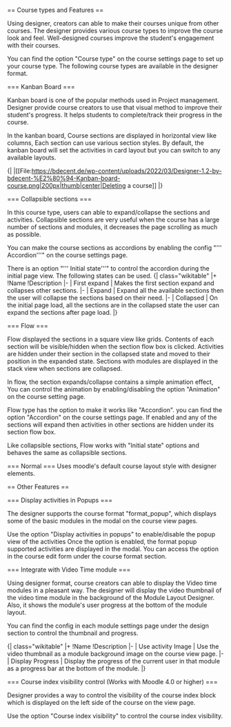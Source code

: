 == Course types and Features ==

Using designer, creators can able to make their courses unique from other courses. The designer provides various course types to improve the course look and feel. Well-designed courses improve the student's engagement with their courses.

You can find the option "Course type" on the course settings page to set up your course type. The following course types are available in the designer format.

=== Kanban Board ===

Kanban board is one of the popular methods used in Project management. Designer provide course creators to use that visual method to improve their student's progress. It helps students to complete/track their progress in the course.

In the kanban board, Course sections are displayed in horizontal view like columns, Each section can use various section styles. By default, the kanban board will set the activities in card layout but you can switch to any available layouts.

{|
|[[File:https://bdecent.de/wp-content/uploads/2022/03/Designer-1.2-by-bdecent-%E2%80%94-Kanban-board-course.png|200px|thumb|center|Deleting a course]]
|}

=== Collapsible sections ===

In this course type, users can able to expand/collapse the sections and activities. Collapsible sections are very useful when the course has a large number of sections and modules, it decreases the page scrolling as much as possible.

You can make the course sections as accordions by enabling the config "''' Accordion'''" on the course settings page.

There is an option "''' Initial state'''" to control the accordion during the initial page view. The following states can be used.
{| class="wikitable"
|+
!Name
!Description
|-
| First expand
| Makes the first section expand and collapses other sections.
|-
| Expand
| Expand all the available sections then the user will collapse the sections based on their need.
|-
| Collapsed
| On the initial page load, all the sections are in the collapsed state the user can expand the sections after page load.
|}

=== Flow ===

Flow displayed the sections in a square view like grids. Contents of each section will be visible/hidden when the section flow box is clicked. Activities are hidden under their section in the collapsed state and moved to their position in the expanded state. Sections with modules are displayed in the stack view when sections are collapsed.

In flow, the section expands/collapse contains a simple animation effect, You can control the animation by enabling/disabling the option "Animation" on the course setting page.

Flow type has the option to make it works like "Accordion". you can find the option "Accordion" on the course settings page. If enabled and any of the sections will expand then activities in other sections are hidden under its section flow box.

Like collapsible sections, Flow works with "Initial state" options and behaves the same as collapsible sections.

=== Normal ===
Uses moodle's default course layout style with designer elements.

== Other Features ==

=== Display activities in Popups ===

The designer supports the course format "format_popup", which displays some of the basic modules in the modal on the course view pages.

Use the option "Display activities in popups" to enable/disable the popup view of the activities Once the option is enabled, the format popup supported activities are displayed in the modal. You can access the option in the course edit form under the course format section.

=== Integrate with Video Time module ===

Using designer format, course creators can able to display the Video time modules in a pleasant way.
The designer will display the video thumbnail of the video time module in the background of the Module Layout Designer. Also, it shows the module's user progress at the bottom of the module layout.

You can find the config in each module settings page under the design section to control the thumbnail and progress.

{| class="wikitable"
|+
!Name
!Description
|-
| Use activity Image
| Use the video thumbnail as a module background image on the course view page.
|-
| Display Progress
| Display the progress of the current user in that module as a progress bar at the bottom of the module.
|}

=== Course index visibility control (Works with Moodle 4.0 or higher) ===

Designer provides a way to control the visibility of the course index block which is displayed on the left side of the course on the view page.

Use the option "Course index visibility" to control the course index visibility.
